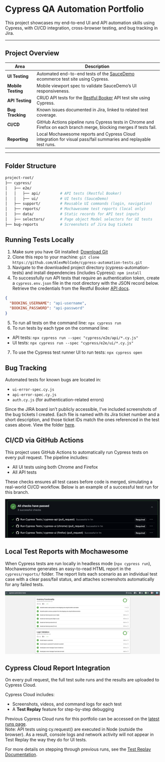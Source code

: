 # Cypress QA Automation Portfolio

This project showcases my end-to-end UI and API automation skills using Cypress, with CI/CD integration, cross-browser testing, and bug tracking in Jira.

---

## Project Overview  

| Area | Description |
|------|-------------|
| **UI Testing** | Automated end-to-end tests of the [SauceDemo](https://www.saucedemo.com/) ecommerce test site using Cypress. |
| **Mobile Testing** | Mobile viewport spec to validate SauceDemo’s UI responsiveness. |
| **API Testing** | CRUD API tests for the [Restful Booker](https://restful-booker.herokuapp.com/apidoc) API test site using Cypress. |
| **Bug Tracking** | Known issues documented in Jira, linked to related test coverage. |
| **CI/CD** | GitHub Actions pipeline runs Cypress tests in Chrome and Firefox on each branch merge, blocking merges if tests fail. |
| **Reporting** | Local Mochawesome reports and Cypress Cloud integration for visual pass/fail summaries and replayable test runs. |

---

## Folder Structure

```bash
project-root/
├── cypress/
│   ├── e2e/
│   │   ├── api/         # API tests (Restful Booker)
│   │   ├── ui/          # UI tests (SauceDemo)
│   ├── support/         # Reusable UI commands (login, navigation)
│   ├── reports/         # Mochawesome test reports (local only)
│   ├── data/            # Static records for API test inputs
│   ├── selectors/       # Page object Model selectors for UI tests
├── bug-reports          # Screenshots of Jira bug tickets
```
## Running Tests Locally
1. Make sure you have Git installed: [Download Git](https://git-scm.com/downloads)
2. Clone this repo to your machine: `git clone https://github.com/AlexMolCode/cypress-automation-tests.git`
3. Navigate to the downloaded project directory (cypress-automation-tests) and install dependencies (includes Cypress): `npm install`
4. To successfully run API tests that require an authentication token, create a `cypress.env.json` file in the root directory with the JSON record below.
   Retrieve the credentials from the Restful Booker [API docs](https://restful-booker.herokuapp.com/apidoc/index.html#api-Auth-CreateToken).
```json
{
  "BOOKING_USERNAME": "api-username",
  "BOOKING_PASSWORD": "api-password"
}
```
5. To run all tests on the command line: `npx cypress run`
6. To run tests by each type on the command line:
- API tests: `npx cypress run --spec "cypress/e2e/api/*.cy.js"`
- UI tests: `npx cypress run --spec "cypress/e2e/ui/*.cy.js"`
7. To use the Cypress test runner UI to run tests: `npx cypress open`

## Bug Tracking
Automated tests for known bugs are located in:
- `ui-error-spec.cy.js`
- `api-error-spec.cy.js`
- `auth.cy.js` (for authentication-related errors)<br>

Since the JIRA board isn’t publicly accessible, I’ve included screenshots of the bug tickets I created. Each file is named with its Jira ticket number and a short description, and those ticket IDs match the ones referenced in the test cases above. View the folder [here](https://github.com/AlexMolCode/cypress-automation-tests/tree/main/bug-reports).

## CI/CD via GitHub Actions
This project uses GitHub Actions to automatically run Cypress tests on every pull request. The pipeline includes:
- All UI tests using both Chrome and Firefox
- All API tests

These checks ensures all test cases before code is merged, simulating a real-world CI/CD workflow. Below is an example of a successful test run for this branch.

![CI Pipeline](./images/ci-pipeline.png)


## Local Test Reports with Mochawesome
When Cypress tests are run locally in headless mode (`npx cypress run`), Mochawesome generates an easy-to-read HTML report in the `cypress/reports/` folder. The report lists each scenario as an individual test case with a clear pass/fail status, and attaches screenshots automatically for any failed tests.

![Mochawesome Report](./images/mochawesome-report.png)


## Cypress Cloud Report Integration
On every pull request, the full test suite runs and the results are uploaded to Cypress Cloud.

Cypress Cloud includes:
- Screenshots, videos, and command logs for each test
- A **Test Replay** feature for step-by-step debugging

Previous Cypress Cloud runs for this portfolio can be accessed on the [latest runs page](https://cloud.cypress.io/projects/in78pu/runs).  
Note: API tests using cy.request() are executed in Node (outside the browser). As a result, console logs and network activity will not appear in Test Replay the way they do for UI tests.

For more details on stepping through previous runs, see the [Test Replay Documentation](https://docs.cypress.io/cloud/features/test-replay).
